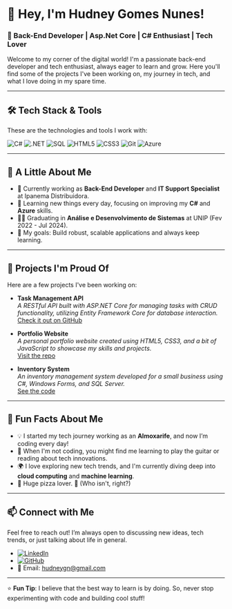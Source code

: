 # 👋 Hey, I'm Hudney Gomes Nunes!

### 🚀 Back-End Developer | Asp.Net Core | C# Enthusiast | Tech Lover

Welcome to my corner of the digital world! I'm a passionate back-end developer and tech enthusiast, always eager to learn and grow. Here you'll find some of the projects I've been working on, my journey in tech, and what I love doing in my spare time.

---

## 🛠️ **Tech Stack & Tools**  
These are the technologies and tools I work with:

![C#](https://img.shields.io/badge/C%23-239120?style=for-the-badge&logo=c-sharp&logoColor=white)
![.NET](https://img.shields.io/badge/.NET-512BD4?style=for-the-badge&logo=dotnet&logoColor=white)
![SQL](https://img.shields.io/badge/SQL-4479A1?style=for-the-badge&logo=MySQL&logoColor=white)
![HTML5](https://img.shields.io/badge/HTML5-E34F26?style=for-the-badge&logo=html5&logoColor=white)
![CSS3](https://img.shields.io/badge/CSS3-1572B6?style=for-the-badge&logo=css3&logoColor=white)
![Git](https://img.shields.io/badge/Git-F05032?style=for-the-badge&logo=git&logoColor=white)
![Azure](https://img.shields.io/badge/Microsoft_Azure-0089D6?style=for-the-badge&logo=microsoft-azure&logoColor=white)

---

## 🌱 **A Little About Me**

- 🔭 Currently working as **Back-End Developer** and **IT Support Specialist** at Ipanema Distribuidora.
- 🌱 Learning new things every day, focusing on improving my **C#** and **Azure** skills.
- 🧑‍🎓 Graduating in **Análise e Desenvolvimento de Sistemas** at UNIP (Fev 2022 - Jul 2024).
- 🎯 My goals: Build robust, scalable applications and always keep learning.

---

## 📂 **Projects I'm Proud Of**

Here are a few projects I've been working on:

- **Task Management API**  
  _A RESTful API built with ASP.NET Core for managing tasks with CRUD functionality, utilizing Entity Framework Core for database interaction._  
  [Check it out on GitHub](https://github.com/HudneyG/TaskManagementAPI)

- **Portfolio Website**  
  _A personal portfolio website created using HTML5, CSS3, and a bit of JavaScript to showcase my skills and projects._  
  [Visit the repo](https://github.com/HudneyG/portfolio)

- **Inventory System**  
  _An inventory management system developed for a small business using C#, Windows Forms, and SQL Server._  
  [See the code](https://github.com/HudneyG/InventorySystem)

---

## 🤔 **Fun Facts About Me**

- 💡 I started my tech journey working as an **Almoxarife**, and now I’m coding every day!
- 🎸 When I'm not coding, you might find me learning to play the guitar or reading about tech innovations.
- 🌍 I love exploring new tech trends, and I'm currently diving deep into **cloud computing** and **machine learning**.
- 🍕 Huge pizza lover. 🍕 (Who isn't, right?)

---

## 📫 **Connect with Me**

Feel free to reach out! I’m always open to discussing new ideas, tech trends, or just talking about life in general.

- [![LinkedIn](https://img.shields.io/badge/LinkedIn-0077B5?style=for-the-badge&logo=linkedin&logoColor=white)](https://www.linkedin.com/in/hudney-gomes-nunes-095241192/)
- [![GitHub](https://img.shields.io/badge/GitHub-181717?style=for-the-badge&logo=github&logoColor=white)](https://github.com/HudneyG)
- 📧 Email: [hudneygn@gmail.com](mailto:hudneygn@gmail.com)

---

⭐ **Fun Tip**: I believe that the best way to learn is by doing. So, never stop experimenting with code and building cool stuff!

